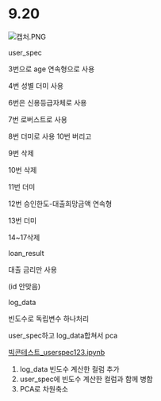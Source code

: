 # 9.20

![캡처.PNG](9%2020%2064c979e3d00145f39a63cccddcb1dc26/%25EC%25BA%25A1%25EC%25B2%2598.png)

user_spec

3번으로 age 연속형으로 사용

4번 성별 더미 사용

6번은 신용등급자체로 사용

7번 로버스트로 사용

8번  더미로 사용 10번 버리고

9번 삭제

10번 삭제

11번 더미

12번 승인한도-대출희망금액 연속형

13번 더미

14~17삭제

loan_result

대출 금리만 사용

(id 안맞음)

log_data

빈도수로 독립변수 하나처리

user_spec하고 log_data합쳐서 pca

[빅콘테스트_userspec123.ipynb](9%2020%2064c979e3d00145f39a63cccddcb1dc26/%25EB%25B9%2585%25EC%25BD%2598%25ED%2585%258C%25EC%258A%25A4%25ED%258A%25B8_userspec123.ipynb)

1. log_data 빈도수 계산한 컬럼 추가
2. user_spec에 빈도수 계산한 컬럼과 함께 병합
3. PCA로 차원축소